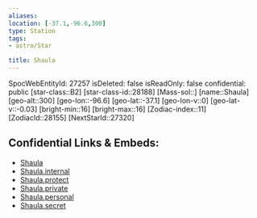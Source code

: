 ```yaml
---
aliases: 
location: [-37.1,-96.6,300]
type: Station
tags:
- astro/Star

title: Shaula
---
```

SpocWebEntityId: 27257
isDeleted: false
isReadOnly: false
confidential: public
[star-class::B2]
[star-class-id::28188]
[Mass-sol::]
[name::Shaula]
[geo-alt::300]
[geo-lon::-96.6]
[geo-lat::-37.1]
[geo-lon-v::0]
[geo-lat-v::-0.03]
[bright-min::16]
[bright-max::16]
[Zodiac-index::11]
[ZodiacId::28155]
[NextStarId::27320]



## Confidential Links & Embeds: 
- [Shaula](../../../_public/astro/Star/Shaula.md) 
- [Shaula.internal](../../../_internal/astro/Star/Shaula.internal.md) 
- [Shaula.protect](../../../_protect/astro/Star/Shaula.protect.md) 
- [Shaula.private](../../../_private/astro/Star/Shaula.private.md) 
- [Shaula.personal](../../../_personal/astro/Star/Shaula.personal.md) 
- [Shaula.secret](../../../_secret/astro/Star/Shaula.secret.md) 
